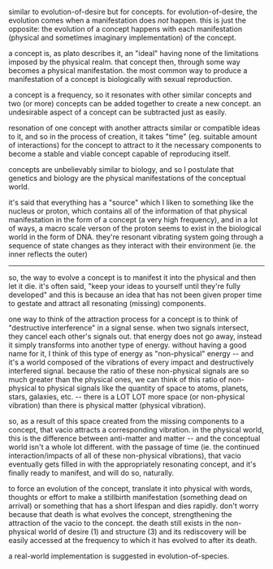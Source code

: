 
similar to evolution-of-desire but for concepts. for evolution-of-desire, the evolution comes when a manifestation does *not* happen. this is just the opposite: the evolution of a concept happens with each manifestation (physical and sometimes imaginary implementation) of the concept.

a concept is, as plato describes it, an "ideal" having none of the limitations imposed by the physical realm. that concept then, through some way becomes a physical manifestation. the most common way to produce a manifestation of a concept is biologically with sexual reproduction.

a concept is a frequency, so it resonates with other similar concepts and two (or more) concepts can be added together to create a new concept. an undesirable aspect of a concept can be subtracted just as easily.

resonation of one concept with another attracts similar or compatible ideas to it, and so in the process of creation, it takes "time" (eg. suitable amount of interactions) for the concept to attract to it the necessary components to become a stable and viable concept capable of reproducing itself.

concepts are unbelievably similar to biology, and so I postulate that genetics and biology are the physical manifestations of the conceptual world.

it's said that everything has a "source" which I liken to something like the nucleus or proton, which contains all of the information of that physical manifestation in the form of a concept (a very high frequency), and in a lot of ways, a macro scale verson of the proton seems to exist in the biological world in the form of DNA. they're resonant vibrating system going through a sequence of state changes as they interact with their environment (ie. the inner reflects the outer)

---

so, the way to evolve a concept is to manifest it into the physical and then let it die. it's often said, "keep your ideas to yourself until they're fully developed" and this is because an idea that has not been given proper time to gestate and attract all resonating (missing) components.

one way to think of the attraction process for a concept is to think of "destructive interference" in a signal sense. when two signals intersect, they cancel each other's signals out. that energy does not go away, instead it simply transforms into another type of energy. without having a good name for it, I think of this type of energy as "non-physical" energy -- and it's a world composed of the vibrations of every impact and destructively interfered signal. because the ratio of these non-physical signals are so much greater than the physical ones, we can think of this ratio of non-physical to physical signals like the quantity of space to atoms, planets, stars, galaxies, etc. -- there is a LOT LOT more space (or non-physical vibration) than there is physical matter (physical vibration).

so, as a result of this space created from the missing components to a concept, that vacio attracts a corresponding vibration. in the physical world, this is the difference between anti-matter and matter -- and the conceptual world isn't a whole lot different. with the passage of time (ie. the continued interaction/impacts of all of these non-physical vibrations), that vacio eventually gets filled in with the appropriately resonating concept, and it's finally ready to manifest, and will do so, naturally.

to force an evolution of the concept, translate it into physical with words, thoughts or effort to make a stillbirth manifestation (something dead on arrival) or something that has a short lifespan and dies rapidly. don't worry because that death is what evolves the concept, strengthening the attraction of the vacio to the concept. the death still exists in the non-physical world of desire (1) and structure (3) and its rediscovery will be easily accessed at the frequency to which it has evolved to after its death.

a real-world implementation is suggested in evolution-of-species.
